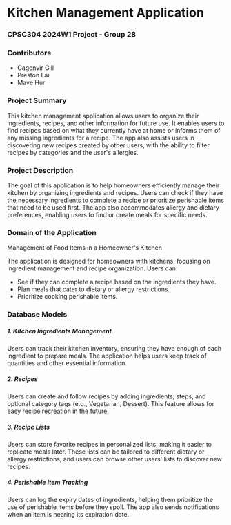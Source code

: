 # Kitchen Management Application

### CPSC304 2024W1 Project - Group 28

### Contributors
- Gagenvir Gill
- Preston Lai
- Mave Hur

### Project Summary
This kitchen management application allows users to organize their ingredients, recipes, and other information for future use. It enables users to find recipes based on what they currently have at home or informs them of any missing ingredients for a recipe. The app also assists users in discovering new recipes created by other users, with the ability to filter recipes by categories and the user's allergies.

### Project Description
The goal of this application is to help homeowners efficiently manage their kitchen by organizing ingredients and recipes. Users can check if they have the necessary ingredients to complete a recipe or prioritize perishable items that need to be used first. The app also accommodates allergy and dietary preferences, enabling users to find or create meals for specific needs.

### Domain of the Application
Management of Food Items in a Homeowner's Kitchen

The application is designed for homeowners with kitchens, focusing on ingredient management and recipe organization. Users can:

- See if they can complete a recipe based on the ingredients they have.
- Plan meals that cater to dietary or allergy restrictions.
- Prioritize cooking perishable items.

### Database Models

##### 1. Kitchen Ingredients Management
Users can track their kitchen inventory, ensuring they have enough of each ingredient to prepare meals. The application helps users keep track of quantities and other essential information.

##### 2. Recipes
Users can create and follow recipes by adding ingredients, steps, and optional category tags (e.g., Vegetarian, Dessert). This feature allows for easy recipe recreation in the future.

##### 3. Recipe Lists
Users can store favorite recipes in personalized lists, making it easier to replicate meals later. These lists can be tailored to different dietary or allergy restrictions, and users can browse other users' lists to discover new recipes.

##### 4. Perishable Item Tracking
Users can log the expiry dates of ingredients, helping them prioritize the use of perishable items before they spoil. The app also sends notifications when an item is nearing its expiration date.